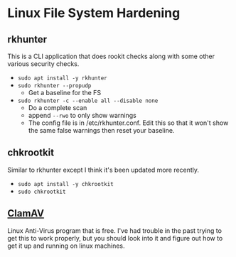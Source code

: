 # Linux File System Hardening

## rkhunter
This is a CLI application that does rookit checks along with some other various security checks. 

- `sudo apt install -y rkhunter`
- `sudo rkhunter --propudp`
  - Get a baseline for the FS
- `sudo rkhunter -c --enable all --disable none`
  - Do a complete scan
  - append `--rwo` to only show warnings 
  - The config file is in /etc/rkhunter.conf. Edit this so that it won't show the same false warnings then reset your baseline. 

## chkrootkit
Similar to rkhunter except I think it's been updated more recently. 

- `sudo apt install -y chkrootkit`
- `sudo chkrootkit` 

## [ClamAV](https://www.clamav.net/)
Linux Anti-Virus program that is free. I've had trouble in the past trying to get this to work properly, but you should look into it and figure out how to get it up and running on linux machines. 